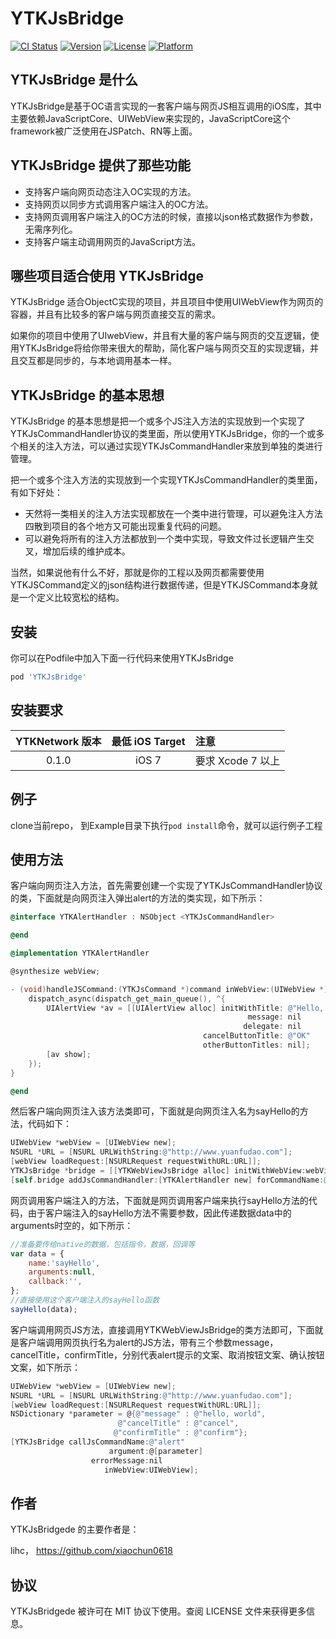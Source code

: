 # YTKJsBridge

[![CI Status](https://img.shields.io/travis/lihc/YTKJsBridge.svg?style=flat)](https://travis-ci.org/yuantiku/YTKJsBridge)
[![Version](https://img.shields.io/cocoapods/v/YTKJsBridge.svg?style=flat)](https://cocoapods.org/pods/YTKJsBridge)
[![License](https://img.shields.io/cocoapods/l/YTKJsBridge.svg?style=flat)](https://cocoapods.org/pods/YTKJsBridge)
[![Platform](https://img.shields.io/cocoapods/p/YTKJsBridge.svg?style=flat)](https://cocoapods.org/pods/YTKJsBridge)

## YTKJsBridge 是什么

YTKJsBridge是基于OC语言实现的一套客户端与网页JS相互调用的iOS库，其中主要依赖JavaScriptCore、UIWebView来实现的，JavaScriptCore这个framework被广泛使用在JSPatch、RN等上面。

## YTKJsBridge 提供了那些功能

 * 支持客户端向网页动态注入OC实现的方法。
 * 支持网页以同步方式调用客户端注入的OC方法。
 * 支持网页调用客户端注入的OC方法的时候，直接以json格式数据作为参数，无需序列化。
 * 支持客户端主动调用网页的JavaScript方法。

## 哪些项目适合使用 YTKJsBridge

YTKJsBridge 适合ObjectC实现的项目，并且项目中使用UIWebView作为网页的容器，并且有比较多的客户端与网页直接交互的需求。

如果你的项目中使用了UIwebView，并且有大量的客户端与网页的交互逻辑，使用YTKJsBridge将给你带来很大的帮助，简化客户端与网页交互的实现逻辑，并且交互都是同步的，与本地调用基本一样。

## YTKJsBridge 的基本思想

YTKJsBridge 的基本思想是把一个或多个JS注入方法的实现放到一个实现了YTKJsCommandHandler协议的类里面，所以使用YTKJsBridge，你的一个或多个相关的注入方法，可以通过实现YTKJsCommandHandler来放到单独的类进行管理。

把一个或多个注入方法的实现放到一个实现YTKJsCommandHandler的类里面，有如下好处：
 * 天然将一类相关的注入方法实现都放在一个类中进行管理，可以避免注入方法四散到项目的各个地方又可能出现重复代码的问题。
 * 可以避免将所有的注入方法都放到一个类中实现，导致文件过长逻辑产生交叉，增加后续的维护成本。

当然，如果说他有什么不好，那就是你的工程以及网页都需要使用YTKJSCommand定义的json结构进行数据传递，但是YTKJSCommand本身就是一个定义比较宽松的结构。

## 安装

你可以在Podfile中加入下面一行代码来使用YTKJsBridge

```ruby
pod 'YTKJsBridge'
```

## 安装要求

   | YTKNetwork 版本 |  最低 iOS Target | 注意 |
   |:----------------:|:----------------:|:-----|
   | 0.1.0 | iOS 7 | 要求 Xcode 7 以上 |

## 例子

clone当前repo， 到Example目录下执行`pod install`命令，就可以运行例子工程

## 使用方法

客户端向网页注入方法，首先需要创建一个实现了YTKJsCommandHandler协议的类，下面就是向网页注入弹出alert的方法的类实现，如下所示：

```objectivec
@interface YTKAlertHandler : NSObject <YTKJsCommandHandler>

@end

@implementation YTKAlertHandler

@synthesize webView;

- (void)handleJSCommand:(YTKJsCommand *)command inWebView:(UIWebView *)webView {
    dispatch_async(dispatch_get_main_queue(), ^{
        UIAlertView *av = [[UIAlertView alloc] initWithTitle: @"Hello, World!"
                                                     message: nil
                                                    delegate: nil
                                           cancelButtonTitle: @"OK"
                                           otherButtonTitles: nil];
        [av show];
    });
}

@end
```
然后客户端向网页注入该方法类即可，下面就是向网页注入名为sayHello的方法，代码如下：

```objectivec
UIWebView *webView = [UIWebView new];
NSURL *URL = [NSURL URLWithString:@"http://www.yuanfudao.com"];
[webView loadRequest:[NSURLRequest requestWithURL:URL]];
YTKJsBridge *bridge = [[YTKWebViewJsBridge alloc] initWithWebView:webView];
[self.bridge addJsCommandHandler:[YTKAlertHandler new] forCommandName:@"sayHello"];

```

网页调用客户端注入的方法，下面就是网页调用客户端来执行sayHello方法的代码，由于客户端注入的sayHello方法不需要参数，因此传递数据data中的arguments时空的，如下所示：

```JavaScript
//准备要传给native的数据，包括指令，数据，回调等
var data = {
    name:'sayHello',
    arguments:null,
    callback:'',
};
//直接使用这个客户端注入的sayHello函数
sayHello(data);
```
客户端调用网页JS方法，直接调用YTKWebViewJsBridge的类方法即可，下面就是客户端调用网页执行名为alert的JS方法，带有三个参数message，cancelTitle，confirmTitle，分别代表alert提示的文案、取消按钮文案、确认按钮文案，如下所示：

```objectivec
UIWebView *webView = [UIWebView new];
NSURL *URL = [NSURL URLWithString:@"http://www.yuanfudao.com"];
[webView loadRequest:[NSURLRequest requestWithURL:URL]];
NSDictionary *parameter = @{@"message" : @"hello, world",
                        @"cancelTitle" : @"cancel",
                       @"confirmTitle" : @"confirm"};
[YTKJsBridge callJsCommandName:@"alert"
                      argument:@[parameter]
                  errorMessage:nil
                     inWebView:UIWebView];
```

## 作者

YTKJsBridgede 的主要作者是：

lihc， https://github.com/xiaochun0618

## 协议

YTKJsBridgede 被许可在 MIT 协议下使用。查阅 LICENSE 文件来获得更多信息。


